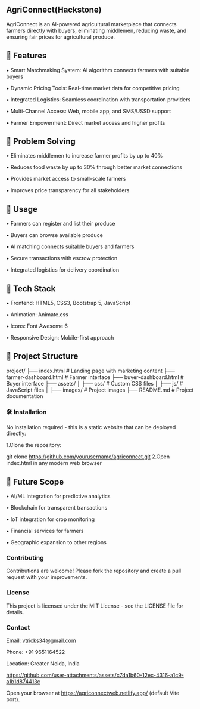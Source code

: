 ## AgriConnect(Hackstone)
AgriConnect is an AI-powered agricultural marketplace that connects farmers directly with buyers, eliminating middlemen, reducing waste, and ensuring fair prices for agricultural produce.

## 🌿 Features
•  Smart Matchmaking System: AI algorithm connects farmers with suitable buyers

•  Dynamic Pricing Tools: Real-time market data for competitive pricing

•  Integrated Logistics: Seamless coordination with transportation providers

•  Multi-Channel Access: Web, mobile app, and SMS/USSD support

•  Farmer Empowerment: Direct market access and higher profits

## 🌿 Problem Solving
•   Eliminates middlemen to increase farmer profits by up to 40%

•   Reduces food waste by up to 30% through better market connections

•   Provides market access to small-scale farmers

•   Improves price transparency for all stakeholders

## 🌿 Usage
•   Farmers can register and list their produce

•   Buyers can browse available produce

•   AI matching connects suitable buyers and farmers

•   Secure transactions with escrow protection

•   Integrated logistics for delivery coordination

## 🚀 Tech Stack
•  Frontend: HTML5, CSS3, Bootstrap 5, JavaScript

•  Animation: Animate.css

•  Icons: Font Awesome 6

•  Responsive Design: Mobile-first approach

## 📁 Project Structure
project/
├── index.html                # Landing page with marketing content
├── farmer-dashboard.html     # Farmer interface
├── buyer-dashboard.html      # Buyer interface
├── assets/
│   ├── css/                  # Custom CSS files
│   ├── js/                   # JavaScript files
│   ├── images/               # Project images
├── README.md                 # Project documentation



### 🛠️ Installation
No installation required - this is a static website that can be deployed directly:

   1.Clone the repository:
    
  git clone https://github.com/yourusername/agriconnect.git
  2.Open index.html in any modern web browser

## 🌿 Future Scope
•  AI/ML integration for predictive analytics

•  Blockchain for transparent transactions

•  IoT integration for crop monitoring

•  Financial services for farmers

•  Geographic expansion to other regions

### Contributing
Contributions are welcome! Please fork the repository and create a pull request with your improvements.

### License
This project is licensed under the MIT License - see the LICENSE file for details.

### Contact
Email: vtricks34@gmail.com

Phone: +91 9651164522

Location: Greater Noida, India

https://github.com/user-attachments/assets/c7da1b60-12ec-4316-a1c9-a1b1d874413c

Open your browser at https://agriconnectweb.netlify.app/ (default Vite port).
